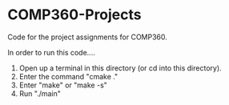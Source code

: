 # COMP360-Projects
Code for the project assignments for COMP360.

In order to run this code....

1) Open up a terminal in this directory (or cd into this directory).
2) Enter the command "cmake ."
3) Enter "make" or "make -s"
4) Run "./main"